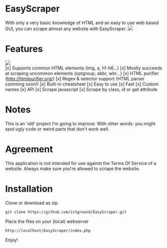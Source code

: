 
# EasyScraper
With only a very basic knowledge of HTML and an easy to use web based GUI, you can scrape almost any website with EasyScraper.
<img src='https://i.imgur.com/AW2TF6S.png'/>
# Features
<img src='https://i.imgur.com/AX7QLIt.png'/><br/>
[x] Supports common HTML elements (img, a, h1-h6...)
[x] Mostly succeeds at scraping uncommon elements (optgroup, abbr, wbr...)
[x] HTML purifier (http://htmlpurifier.org/)
[x] Regex & selector support (HTML parser comming soon!)
[x] Built-in cheatsheet
[x] Easy to use
[x] Fast
[x] Custom names
[x] API
[x] Scrape javascript
[x] Scrape by class, id or get attribute
# Notes
This is an 'old' project I'm going to improve. With other words: you might spot ugly code or weird parts that don't work well.
# Agreement
This application is not intended for use against the Terms Of Service of a website.
Always make sure you're allowed to scrape the website.
# Installation
Clone or download as zip
```
git clone https://github.com/ictground/EasyScraper.git
```
Place the files on your (local) webserver
```
http://localhost/EasyScraper/index.php
```
Enjoy!
